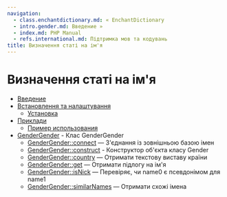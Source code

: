 ```yaml
---
navigation:
  - class.enchantdictionary.md: « EnchantDictionary
  - intro.gender.md: Введение »
  - index.md: PHP Manual
  - refs.international.md: Підтримка мов та кодувань
title: Визначення статі на ім'я
---
```

# Визначення статі на ім'я

-   [Введение](intro.gender.md)
-   [Встановлення та налаштування](gender.setup.md)
    -   [Установка](gender.installation.md)
-   [Приклади](gender.examples.md)
    -   [Пример использования](gender.example.admin.md)
-   [GenderGender](class.gender.md) - Клас GenderGender
    -   [GenderGender::connect](gender-gender.connect.html) — З'єднання із зовнішньою базою імен
    -   [GenderGender::construct](gender-gender.construct.html) - Конструктор об'єкта класу Gender
    -   [GenderGender::country](gender-gender.country.html) — Отримати текстову виставу країни
    -   [GenderGender::get](gender-gender.get.html) — Отримати підлогу на ім'я
    -   [GenderGender::isNick](gender-gender.isnick.html) — Перевіряє, чи name0 є псевдонімом для name1
    -   [GenderGender::similarNames](gender-gender.similarnames.html) — Отримати схожі імена
